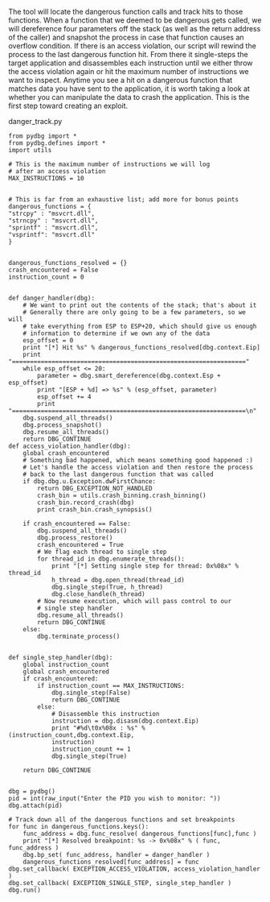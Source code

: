 The tool will locate the dangerous function calls and track hits to those
functions. When a function that we deemed to be dangerous gets called, we
will dereference four parameters off the stack (as well as the return address
of the caller) and snapshot the process in case that function causes an overflow condition. If there is an access violation, our script will rewind the process to the last dangerous function hit. From there it single-steps the target application and disassembles each instruction until we either throw the access violation again or hit the maximum number of instructions we want to inspect. Anytime you see a hit on a dangerous function that matches data you have sent to the application, it is worth taking a look at whether you can manipulate the data to crash the application. This is the first step toward creating an
exploit.


danger_track.py
```python:n
from pydbg import *
from pydbg.defines import *
import utils

# This is the maximum number of instructions we will log
# after an access violation
MAX_INSTRUCTIONS = 10


# This is far from an exhaustive list; add more for bonus points
dangerous_functions = {
"strcpy" : "msvcrt.dll",
"strncpy" : "msvcrt.dll",
"sprintf" : "msvcrt.dll",
"vsprintf": "msvcrt.dll"
}


dangerous_functions_resolved = {}
crash_encountered = False
instruction_count = 0


def danger_handler(dbg):
    # We want to print out the contents of the stack; that's about it
    # Generally there are only going to be a few parameters, so we will
    # take everything from ESP to ESP+20, which should give us enough
    # information to determine if we own any of the data
    esp_offset = 0
    print "[*] Hit %s" % dangerous_functions_resolved[dbg.context.Eip]
    print "================================================================="
    while esp_offset <= 20:
        parameter = dbg.smart_dereference(dbg.context.Esp + esp_offset)
        print "[ESP + %d] => %s" % (esp_offset, parameter)
        esp_offset += 4
        print "=================================================================\n"
    dbg.suspend_all_threads()
    dbg.process_snapshot()
    dbg.resume_all_threads()
    return DBG_CONTINUE
def access_violation_handler(dbg):
    global crash_encountered
    # Something bad happened, which means something good happened :)
    # Let's handle the access violation and then restore the process
    # back to the last dangerous function that was called
    if dbg.dbg.u.Exception.dwFirstChance:
        return DBG_EXCEPTION_NOT_HANDLED
        crash_bin = utils.crash_binning.crash_binning()
        crash_bin.record_crash(dbg)
        print crash_bin.crash_synopsis()

    if crash_encountered == False:  
        dbg.suspend_all_threads()
        dbg.process_restore()
        crash_encountered = True
        # We flag each thread to single step
        for thread_id in dbg.enumerate_threads():
            print "[*] Setting single step for thread: 0x%08x" % thread_id
            h_thread = dbg.open_thread(thread_id)
            dbg.single_step(True, h_thread)
            dbg.close_handle(h_thread)
        # Now resume execution, which will pass control to our
        # single step handler
        dbg.resume_all_threads()
        return DBG_CONTINUE
    else:
        dbg.terminate_process()


def single_step_handler(dbg):
    global instruction_count
    global crash_encountered
    if crash_encountered:
        if instruction_count == MAX_INSTRUCTIONS:
            dbg.single_step(False)
            return DBG_CONTINUE
        else:
            # Disassemble this instruction
            instruction = dbg.disasm(dbg.context.Eip)
            print "#%d\t0x%08x : %s" % (instruction_count,dbg.context.Eip,
            instruction)
            instruction_count += 1
            dbg.single_step(True)

    return DBG_CONTINUE


dbg = pydbg()
pid = int(raw_input("Enter the PID you wish to monitor: "))
dbg.attach(pid)

# Track down all of the dangerous functions and set breakpoints
for func in dangerous_functions.keys():
    func_address = dbg.func_resolve( dangerous_functions[func],func )
    print "[*] Resolved breakpoint: %s -> 0x%08x" % ( func, func_address )
    dbg.bp_set( func_address, handler = danger_handler )
    dangerous_functions_resolved[func_address] = func
dbg.set_callback( EXCEPTION_ACCESS_VIOLATION, access_violation_handler )
dbg.set_callback( EXCEPTION_SINGLE_STEP, single_step_handler )
dbg.run()
```

